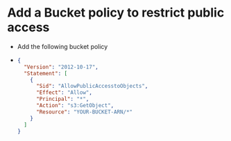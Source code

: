 # Add a Bucket policy to restrict public access

- Add the following bucket policy

- ```json
  {
    "Version": "2012-10-17",
    "Statement": [
      {
        "Sid": "AllowPublicAccesstoObjects",
        "Effect": "Allow",
        "Principal": "*",
        "Action": "s3:GetObject",
        "Resource": "YOUR-BUCKET-ARN/*"
      }
    ]
  }
  ```
